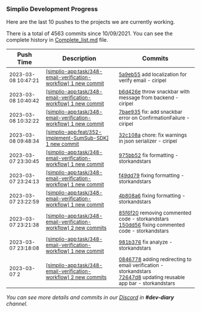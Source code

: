 
### Simplio Development Progress

Here are the last 10 pushes to the projects we are currently working.

There is a total of 4563 commits since 10/09/2021. You can see the complete history in
 [Complete_list.md](Complete_list.md) file.

| Push Time | Description | Commits |
| --- | --- | --- |
| <sub>2023-03-08 10:47:21</sub> | <sub>[[simplio-app:task/348\-email\-verification\-workflow] 1 new commit](https://github.com/SimplioOfficial/simplio-app/commit/5a9eb55a8b6ef119ddf059dea3f6305ade1d535d)</sub> | <sub>[5a9eb55](https://github.com/SimplioOfficial/simplio-app/commit/5a9eb55a8b6ef119ddf059dea3f6305ade1d535d) add localization for verify email - ciripel</sub> |
| <sub>2023-03-08 10:40:42</sub> | <sub>[[simplio-app:task/348\-email\-verification\-workflow] 1 new commit](https://github.com/SimplioOfficial/simplio-app/commit/b6d426e492706948771b0bab2e178f9ff55737ab)</sub> | <sub>[b6d426e](https://github.com/SimplioOfficial/simplio-app/commit/b6d426e492706948771b0bab2e178f9ff55737ab) throw snackbar with message from backend - ciripel</sub> |
| <sub>2023-03-08 10:32:22</sub> | <sub>[[simplio-app:task/348\-email\-verification\-workflow] 1 new commit](https://github.com/SimplioOfficial/simplio-app/commit/7bae93579d24c224b36681f6a1eca3a2a3d5f3da)</sub> | <sub>[7bae935](https://github.com/SimplioOfficial/simplio-app/commit/7bae93579d24c224b36681f6a1eca3a2a3d5f3da) fix: add snackbar error on ConfirmationFailure - ciripel</sub> |
| <sub>2023-03-08 09:48:34</sub> | <sub>[[simplio-app:feat/352\-implement\-SumSub\-SDK] 1 new commit](https://github.com/SimplioOfficial/simplio-app/commit/32c108a100b9bcedeb11d0200aa2322ccc06e5fe)</sub> | <sub>[32c108a](https://github.com/SimplioOfficial/simplio-app/commit/32c108a100b9bcedeb11d0200aa2322ccc06e5fe) chore: fix warnings in json serializer - ciripel</sub> |
| <sub>2023-03-07 23:30:45</sub> | <sub>[[simplio-app:task/348\-email\-verification\-workflow] 1 new commit](https://github.com/SimplioOfficial/simplio-app/commit/975bb52a4e4acc08af3a4bfd1460655894f3ad97)</sub> | <sub>[975bb52](https://github.com/SimplioOfficial/simplio-app/commit/975bb52a4e4acc08af3a4bfd1460655894f3ad97) fix formatting - storkandstars</sub> |
| <sub>2023-03-07 23:24:13</sub> | <sub>[[simplio-app:task/348\-email\-verification\-workflow] 1 new commit](https://github.com/SimplioOfficial/simplio-app/commit/f49dd792b7a2290d16966aaa25b37363e59a635a)</sub> | <sub>[f49dd79](https://github.com/SimplioOfficial/simplio-app/commit/f49dd792b7a2290d16966aaa25b37363e59a635a) fixing formatting - storkandstars</sub> |
| <sub>2023-03-07 23:22:59</sub> | <sub>[[simplio-app:task/348\-email\-verification\-workflow] 1 new commit](https://github.com/SimplioOfficial/simplio-app/commit/4b808a654672abb7df218eb552d0c41a968ff3db)</sub> | <sub>[4b808a6](https://github.com/SimplioOfficial/simplio-app/commit/4b808a654672abb7df218eb552d0c41a968ff3db) fixing formatting - storkandstars</sub> |
| <sub>2023-03-07 23:21:38</sub> | <sub>[[simplio-app:task/348\-email\-verification\-workflow] 2 new commits](https://github.com/SimplioOfficial/simplio-app/compare/981b3766b056...150dd5606e01)</sub> | <sub>[85f6f20](https://github.com/SimplioOfficial/simplio-app/commit/85f6f201837e8e5ba148394fa14e534929581c98) removing commented code - storkandstars<br>[150dd56](https://github.com/SimplioOfficial/simplio-app/commit/150dd5606e0167f2955be4a2b66b397a83c06e58) fixing commented code - storkandstars</sub> |
| <sub>2023-03-07 23:18:08</sub> | <sub>[[simplio-app:task/348\-email\-verification\-workflow] 1 new commit](https://github.com/SimplioOfficial/simplio-app/commit/981b3766b056ca19fd1677e2b6c43213623becf8)</sub> | <sub>[981b376](https://github.com/SimplioOfficial/simplio-app/commit/981b3766b056ca19fd1677e2b6c43213623becf8) fix analyze - storkandstars</sub> |
| <sub>2023-03-07 2</sub> | <sub>[[simplio-app:task/348\-email\-verification\-workflow] 2 new commits](https://github.com/SimplioOfficial/simplio-app/compare/be092e1c36ab...72647d815da2)</sub> | <sub>[0846778](https://github.com/SimplioOfficial/simplio-app/commit/084677878b3721ee031d8c8f3d0a24abbc72dc38) adding redirecting to email verification - storkandstars<br>[72647d8](https://github.com/SimplioOfficial/simplio-app/commit/72647d815da23b81746a2569213f35ced8f9eb53) updating reusable app bar - storkandstars</sub> |

_You can see more details and commits in our [Discord](https://discord.gg/aKhjuwZmdP) in **#dev-diary** channel._
